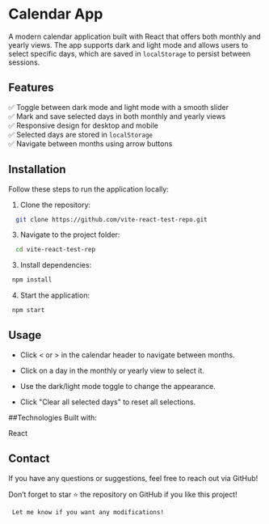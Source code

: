 
# Calendar App  

A modern calendar application built with React that offers both monthly and yearly views. The app supports dark and light mode and allows users to select specific days, which are saved in `localStorage` to persist between sessions.  

## Features  
✅ Toggle between dark mode and light mode with a smooth slider  
✅ Mark and save selected days in both monthly and yearly views  
✅ Responsive design for desktop and mobile  
✅ Selected days are stored in `localStorage`  
✅ Navigate between months using arrow buttons  

## Installation  
Follow these steps to run the application locally:  

1. Clone the repository:
 ```sh
   git clone https://github.com/vite-react-test-repo.git
```
3. Navigate to the project folder:

```sh
  cd vite-react-test-rep
```
3. Install dependencies:

```sh
 npm install
```

4. Start the application:

```sh
 npm start
```



## Usage
- Click < or > in the calendar header to navigate between months.

- Click on a day in the monthly or yearly view to select it.

- Use the dark/light mode toggle to change the appearance.

- Click "Clear all selected days" to reset all selections.

  
##Technologies
 Built with:

React 


## Contact
If you have any questions or suggestions, feel free to reach out via GitHub!

 Don’t forget to star ⭐ the repository on GitHub if you like this project!

```sh
 Let me know if you want any modifications! 

```

